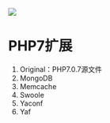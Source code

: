 
![](http://www.15w.com/uploads/allimg/120814/10-120Q4142407.jpg)

# PHP7扩展

1. Original：PHP7.0.7源文件
2. MongoDB
3. Memcache
4. Swoole
5. Yaconf
6. Yaf
